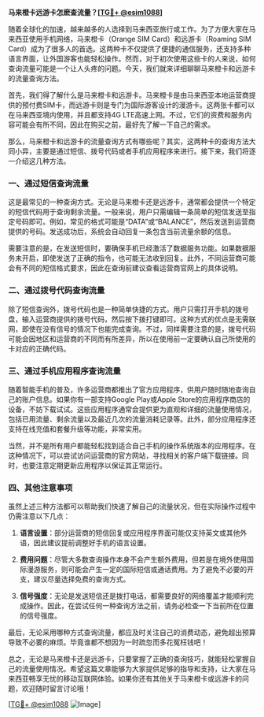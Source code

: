 **马来橙卡远游卡怎麽查流量？[[TG💪+ @esim1088](https://t.me/s/esim1088)]**

随着全球化的加速，越来越多的人选择到马来西亚旅行或工作。为了方便大家在马来西亚使用手机网络，马来橙卡（Orange SIM Card）和远游卡（Roaming SIM Card）成为了很多人的首选。这两种卡不仅提供了便捷的通信服务，还支持多种语言界面，让外国游客也能轻松操作。然而，对于初次使用这些卡的人来说，如何查询流量可能是一个让人头疼的问题。今天，我们就来详细聊聊马来橙卡和远游卡的流量查询方法。

首先，我们得了解什么是马来橙卡和远游卡。马来橙卡是由马来西亚本地运营商提供的预付费SIM卡，而远游卡则是专门为国际游客设计的漫游卡。这两张卡都可以在马来西亚境内使用，并且都支持4G LTE高速上网。不过，它们的资费和服务内容可能会有所不同，因此在购买之前，最好先了解一下自己的需求。

那么，马来橙卡和远游卡的流量查询方式有哪些呢？其实，这两种卡的查询方法大同小异，主要是通过短信、拨号代码或者手机应用程序来进行。接下来，我们将逐一介绍这几种方法。

### 一、通过短信查询流量

这是最常见的一种查询方式。无论是马来橙卡还是远游卡，通常都会提供一个特定的短信代码用于查询剩余流量。一般来说，用户只需编辑一条简单的短信发送至指定号码即可。例如，常见的格式可能是“DATA”或“BALANCE”，然后发送到运营商提供的号码。发送成功后，系统会自动回复一条包含当前流量余额的信息。

需要注意的是，在发送短信时，要确保手机已经激活了数据服务功能。如果数据服务未开启，即使发送了正确的指令，也可能无法收到回复。此外，不同运营商可能会有不同的短信格式要求，因此在查询前建议查看运营商官网上的具体说明。

### 二、通过拨号代码查询流量

除了短信查询外，拨号代码也是一种简单快捷的方式。用户只需打开手机的拨号盘，输入运营商提供的拨号代码，然后按下拨打键即可。这种方式的优点是无需联网，即使在没有信号的情况下也能完成查询。不过，同样需要注意的是，拨号代码可能会因地区和运营商的不同而有所差异，所以在使用前一定要确认自己所使用的卡对应的正确代码。

### 三、通过手机应用程序查询流量

随着智能手机的普及，许多运营商都推出了官方应用程序，供用户随时随地查询自己的账户信息。如果你有一部支持Google Play或Apple Store的应用程序商店的设备，不妨下载试试。这些应用程序通常会提供更为直观和详细的流量使用情况，包括已用流量、剩余流量以及最近几次的流量消耗记录等。此外，部分应用程序还支持在线充值和套餐升级等功能，非常实用。

当然，并不是所有用户都能轻松找到适合自己手机的操作系统版本的应用程序。在这种情况下，可以尝试访问运营商的官方网站，寻找相关的客户端下载链接。同时，也要注意定期更新应用程序以保证其正常运行。

### 四、其他注意事项

虽然上述三种方法都可以帮助我们快速了解自己的流量状况，但在实际操作过程中仍需注意以下几点：

1. **语言设置**：部分运营商的短信回复或应用程序界面可能仅支持英文或其他外语，因此建议提前调整好手机的语言设置。
   
2. **费用问题**：尽管大多数查询操作本身不会产生额外费用，但若是在境外使用国际漫游服务，则可能会产生一定的国际短信或通话费用。为了避免不必要的开支，建议尽量选择免费的查询方式。

3. **信号强度**：无论是发送短信还是拨打电话，都需要良好的网络覆盖才能顺利完成操作。因此，在尝试任何一种查询方法之前，请务必检查一下当前所在位置的信号强度。

最后，无论采用哪种方式查询流量，都应及时关注自己的消费动态，避免超出预算导致不必要的麻烦。毕竟谁都不想因为一时疏忽而多花冤枉钱吧！

总之，无论是马来橙卡还是远游卡，只要掌握了正确的查询技巧，就能轻松掌握自己的流量使用情况。希望这篇文章能够为大家提供足够的指导和支持，让大家在马来西亚畅享无忧的移动互联网体验。如果你还有其他关于马来橙卡或远游卡的问题，欢迎随时留言讨论哦！

[[TG💪+ @esim1088](https://t.me/s/esim1088) ![Image](https://i.postimg.cc/4NQfJmqS/Snipaste-2025-05-13-00-14-12.png)]